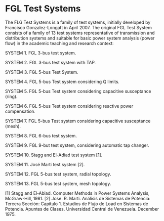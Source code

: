 # FGL Test Systems
The FLG Test Systems is a family of test systems, initially developed by Francisco Gonzalez-Longatt in April 2007.
The original FGL Test System consists of a family of 13 test systems representative of transmission and distribution systems and suitable for basic power system analysis (power flow) in the academic teaching and research context: 

SYSTEM 1.	FGL 3-bus test system.

SYSTEM 2.	FGL 3-bus test system with TAP.	

SYSTEM 3.	FGL 5-bus Test System.	

SYSTEM 4.	FGL 5-bus Test system considering Q limits.	

SYSTEM 5.	FGL 5-bus Test system considering capacitive susceptance (ring).	

SYSTEM 6.	FGL 5-bus Test system considering reactive power compensation.	

SYSTEM 7.	FGL 5-bus Test system considering capacitive susceptance (mesh).	

SYSTEM 8.	FGL 6-bus test system.	

SYSTEM 9.	FGL 9-but test system, considering automatic tap changer.	

SYSTEM 10.	Stagg and El-Adiad test system [1].	

SYSTEM 11.	José Marti test system [2].	

SYSTEM 12.	FGL 5-bus test system, radial topology.	

SYSTEM 13.	FGL 5-bus test system, mesh topology.	

[1]	Stagg and El-Abiad. Computer Methods in Power Systems Analysis, McGraw-Hill, 1981.
[2]	Jose. R. Marti. Análisis de Sistemas de Potencia: Tercera Sección: Capitulo 1. Estudios de Flujo de Load en Sistemas de Potencia. Apuntes de Clases. Universidad Central de Venezuela. December 1975.
